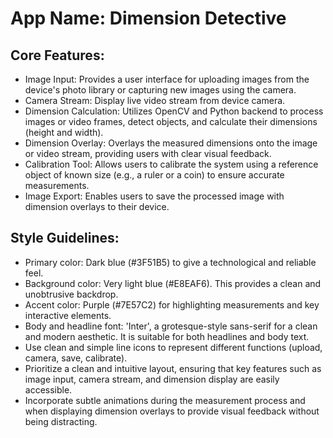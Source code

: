 # **App Name**: Dimension Detective

## Core Features:

- Image Input: Provides a user interface for uploading images from the device's photo library or capturing new images using the camera.
- Camera Stream: Display live video stream from device camera.
- Dimension Calculation: Utilizes OpenCV and Python backend to process images or video frames, detect objects, and calculate their dimensions (height and width).
- Dimension Overlay: Overlays the measured dimensions onto the image or video stream, providing users with clear visual feedback.
- Calibration Tool: Allows users to calibrate the system using a reference object of known size (e.g., a ruler or a coin) to ensure accurate measurements.
- Image Export: Enables users to save the processed image with dimension overlays to their device.

## Style Guidelines:

- Primary color: Dark blue (#3F51B5) to give a technological and reliable feel.
- Background color: Very light blue (#E8EAF6). This provides a clean and unobtrusive backdrop.
- Accent color: Purple (#7E57C2) for highlighting measurements and key interactive elements.
- Body and headline font: 'Inter', a grotesque-style sans-serif for a clean and modern aesthetic. It is suitable for both headlines and body text.
- Use clean and simple line icons to represent different functions (upload, camera, save, calibrate).
- Prioritize a clean and intuitive layout, ensuring that key features such as image input, camera stream, and dimension display are easily accessible.
- Incorporate subtle animations during the measurement process and when displaying dimension overlays to provide visual feedback without being distracting.